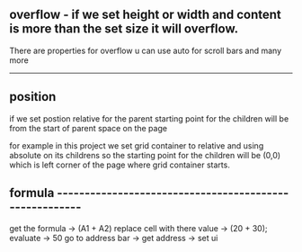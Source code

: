 ## overflow - if we set height or width and content is more than the set size it will overflow. 
    
There are properties for overflow u can use auto for scroll bars and many more 

------------------
## position 
if we set postion relative for the parent 
starting point for the children will be from the start of parent space on the page

for example in this project we set grid container to relative and 
using absolute on its childrens so the starting point for the children will be (0,0) which is left corner of the page where grid container starts.


## formula -------------------------------------------------------
get the formula -> (A1 + A2)
replace cell with there value -> (20 + 30);
evaluate -> 50 
go to address bar -> get address -> set ui 
